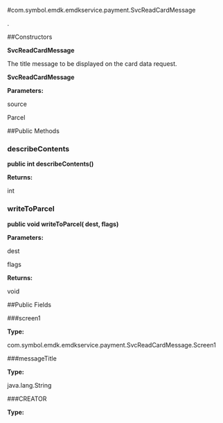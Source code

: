 #com.symbol.emdk.emdkservice.payment.SvcReadCardMessage

.



##Constructors

**SvcReadCardMessage**

The title message to be displayed on the card data request.

**SvcReadCardMessage**



**Parameters:**

source



Parcel

##Public Methods

### describeContents

**public int describeContents()**



**Returns:**

int

### writeToParcel

**public void writeToParcel( dest,  flags)**



**Parameters:**

dest

flags

**Returns:**

void

##Public Fields

###screen1



**Type:**

com.symbol.emdk.emdkservice.payment.SvcReadCardMessage.Screen1

###messageTitle



**Type:**

java.lang.String

###CREATOR



**Type:**

<any>

